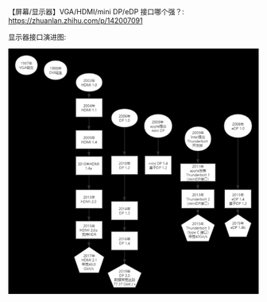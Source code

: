 
【屏幕/显示器】VGA/HDMI/mini DP/eDP 接口哪个强？: https://zhuanlan.zhihu.com/p/142007091

显示器接口演进图:

![2023-11-10-09-59-11.png](./images/2023-11-10-09-59-11.png)